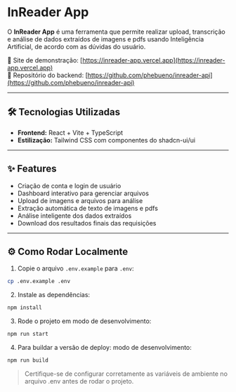 # InReader App

O **InReader App** é uma ferramenta que permite realizar upload, transcrição e análise de dados extraídos de imagens e pdfs usando Inteligência Artificial, de acordo com as dúvidas do usuário.

🔗 Site de demonstração: [https://inreader-app.vercel.app](https://inreader-app.vercel.app)  
🔗 Repositório do backend: [https://github.com/phebueno/inreader-api](https://github.com/phebueno/inreader-api)

---

## 🛠 Tecnologias Utilizadas

- **Frontend:** React + Vite + TypeScript  
- **Estilização:** Tailwind CSS com componentes do shadcn-ui/ui

---

## ✨ Features

- Criação de conta e login de usuário  
- Dashboard interativo para gerenciar arquivos  
- Upload de imagens e arquivos para análise  
- Extração automática de texto de imagens e pdfs 
- Análise inteligente dos dados extraídos  
- Download dos resultados finais das requisições  

---

## ⚙️ Como Rodar Localmente

1. Copie o arquivo `.env.example` para `.env`:

```bash
cp .env.example .env
````

2. Instale as dependências:
```bash
npm install
````

3. Rode o projeto em modo de desenvolvimento:
```bash
npm run start
````

4. Para buildar a versão de deploy:
modo de desenvolvimento:
```bash
npm run build
````

> Certifique-se de configurar corretamente as variáveis de ambiente no arquivo .env antes de rodar o projeto.